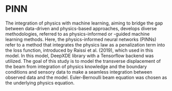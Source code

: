# PINN

The integration of physics with machine learning, aiming to bridge the gap between data-driven and physics-based approaches, develops diverse methodologies, referred to as physics-informed or -guided machine learning methods.
Here, the physics-informed neural networks (PINNs) refer to a method that integrates the physics law as a penalization term into the loss function, introduced by Raissi et al. (2019), which used in this model.
In this model, DeepXDE library with a Tensorflow backend was utilized. 
The goal of this study is to model the transverse displacement of the beam from integration of physics knowledge and the boundary conditions and sensory data to make a seamless integration between observed data and the model. Euler-Bernoulli beam equation was chosen as the underlying physics equation.
